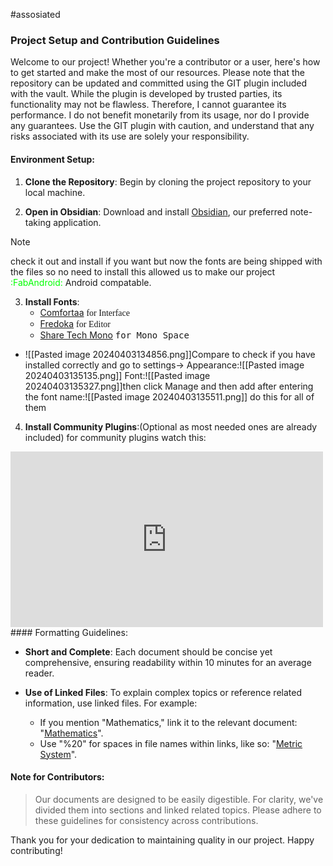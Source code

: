 #assosiated
### Project Setup and Contribution Guidelines

Welcome to our project! Whether you're a contributor or a user, here's how to get started and make the most of our resources. Please note that the repository can be updated and committed using the GIT plugin included with the vault. While the plugin is developed by trusted parties, its functionality may not be flawless. Therefore, I cannot guarantee its performance. I do not benefit monetarily from its usage, nor do I provide any guarantees. Use the GIT plugin with caution, and understand that any risks associated with its use are solely your responsibility.
#### Environment Setup:

1. **Clone the Repository**: Begin by cloning the project repository to your local machine.
    
2. **Open in Obsidian**: Download and install [Obsidian](https://obsidian.md/download), our preferred note-taking application.
    


> [!NOTE]
> check it out and install if you want but now the fonts are being shipped with the files so no need to install this allowed us to make our project <span style="color:#0f0;"> :FabAndroid: </span>
Android  compatable.
3. **Install Fonts**:
    - [Comfortaa](https://fonts.google.com/specimen/Comfortaa) <span style="font-family:Comfortaa;">for Interface</span>
    - [Fredoka](https://fonts.google.com/specimen/Fredoka) <span style="font-family:Fredoka">for Editor</span>
    - [Share Tech Mono](https://fonts.google.com/specimen/Share+Tech+Mono) <span style="font-family: 'Tech Share Mono', monospace;">for Mono Space</span>
- ![[Pasted image 20240403134856.png]]Compare to check if you have installed correctly and go to settings-> Appearance:![[Pasted image 20240403135135.png]] Font:![[Pasted image 20240403135327.png]]then click Manage and then add after entering the font name:![[Pasted image 20240403135511.png]] do this for all of them
4. **Install Community Plugins**:(Optional as most needed ones are already included)
for community plugins watch this:
<iframe height="281.25px"width="500px"src="https://www.youtube.com/embed/usrNyHoam9c?t=15" title="Hack your brain with Obsidian.md" frameborder="0" allow="accelerometer; autoplay; clipboard-write; encrypted-media; gyroscope; picture-in-picture; web-share" referrerpolicy="strict-origin-when-cross-origin" allowfullscreen></iframe>
#### Formatting Guidelines:

- **Short and Complete**: Each document should be concise yet comprehensive, ensuring readability within 10 minutes for an average reader.
    
- **Use of Linked Files**: To explain complex topics or reference related information, use linked files. For example:
    
    - If you mention "Mathematics," link it to the relevant document: "[Mathematics](https://chat.openai.com/c/Math/Math)".
    - Use "%20" for spaces in file names within links, like so: "[Metric System](https://chat.openai.com/c/Resources/metric%20system)".

#### Note for Contributors:

> Our documents are designed to be easily digestible. For clarity, we've divided them into sections and linked related topics. Please adhere to these guidelines for consistency across contributions.

Thank you for your dedication to maintaining quality in our project. Happy contributing!